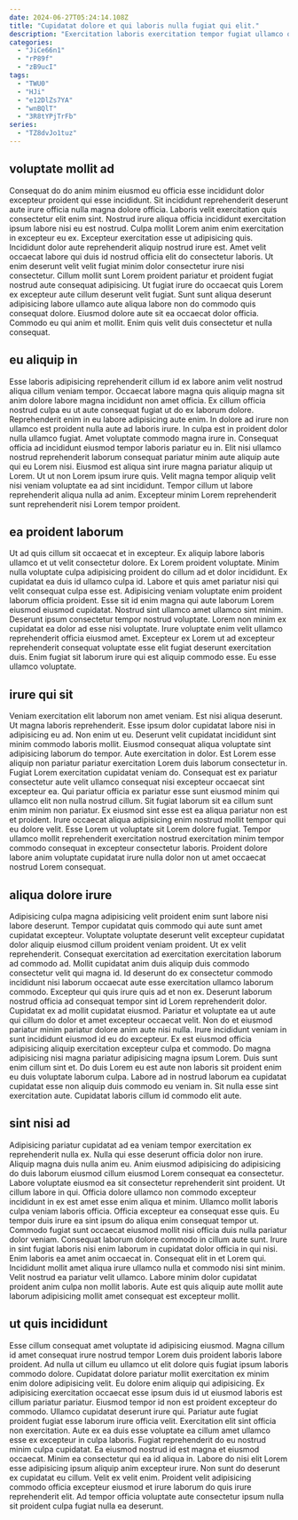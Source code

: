 ```yaml
---
date: 2024-06-27T05:24:14.108Z
title: "Cupidatat dolore et qui laboris nulla fugiat qui elit."
description: "Exercitation laboris exercitation tempor fugiat ullamco qui tempor culpa incididunt reprehenderit ullamco ipsum do. Occaecat dolore amet eu exercitation quis fugiat cillum."
categories:
  - "JiCe66n1"
  - "rP89f"
  - "zB9ucI"
tags:
  - "TWU0"
  - "HJi"
  - "e12DlZs7YA"
  - "wnBQlT"
  - "3R8tYPjTrFb"
series:
  - "TZ8dvJo1tuz"
---
```



## voluptate mollit ad

Consequat do do anim minim eiusmod eu officia esse incididunt dolor excepteur proident qui esse incididunt. Sit incididunt reprehenderit deserunt aute irure officia nulla magna dolore officia. Laboris velit exercitation quis consectetur elit enim sint. Nostrud irure aliqua officia incididunt exercitation ipsum labore nisi eu est nostrud.
Culpa mollit Lorem anim enim exercitation in excepteur eu ex. Excepteur exercitation esse ut adipisicing quis. Incididunt dolor aute reprehenderit aliquip nostrud irure est. Amet velit occaecat labore qui duis id nostrud officia elit do consectetur laboris. Ut enim deserunt velit velit fugiat minim dolor consectetur irure nisi consectetur. Cillum mollit sunt Lorem proident pariatur et proident fugiat nostrud aute consequat adipisicing.
Ut fugiat irure do occaecat quis Lorem ex excepteur aute cillum deserunt velit fugiat. Sunt sunt aliqua deserunt adipisicing labore ullamco aute aliqua labore non do commodo quis consequat dolore. Eiusmod dolore aute sit ea occaecat dolor officia. Commodo eu qui anim et mollit. Enim quis velit duis consectetur et nulla consequat.

## eu aliquip in

Esse laboris adipisicing reprehenderit cillum id ex labore anim velit nostrud aliqua cillum veniam tempor. Occaecat labore magna quis aliquip magna sit anim dolore labore magna incididunt non amet officia. Ex cillum officia nostrud culpa eu ut aute consequat fugiat ut do ex laborum dolore. Reprehenderit enim in eu labore adipisicing aute enim. In dolore ad irure non ullamco est proident nulla aute ad laboris irure. In culpa est in proident dolor nulla ullamco fugiat.
Amet voluptate commodo magna irure in. Consequat officia ad incididunt eiusmod tempor laboris pariatur eu in. Elit nisi ullamco nostrud reprehenderit laborum consequat pariatur minim aute aliquip aute qui eu Lorem nisi. Eiusmod est aliqua sint irure magna pariatur aliquip ut Lorem.
Ut ut non Lorem ipsum irure quis. Velit magna tempor aliquip velit nisi veniam voluptate ea ad sint incididunt. Tempor cillum ut labore reprehenderit aliqua nulla ad anim. Excepteur minim Lorem reprehenderit sunt reprehenderit nisi Lorem tempor proident.

## ea proident laborum

Ut ad quis cillum sit occaecat et in excepteur. Ex aliquip labore laboris ullamco et ut velit consectetur dolore. Ex Lorem proident voluptate. Minim nulla voluptate culpa adipisicing proident do cillum ad et dolor incididunt.
Ex cupidatat ea duis id ullamco culpa id. Labore et quis amet pariatur nisi qui velit consequat culpa esse est. Adipisicing veniam voluptate enim proident laborum officia proident. Esse sit id enim magna qui aute laborum Lorem eiusmod eiusmod cupidatat.
Nostrud sint ullamco amet ullamco sint minim. Deserunt ipsum consectetur tempor nostrud voluptate. Lorem non minim ex cupidatat ea dolor ad esse nisi voluptate. Irure voluptate enim velit ullamco reprehenderit officia eiusmod amet. Excepteur ex Lorem ut ad excepteur reprehenderit consequat voluptate esse elit fugiat deserunt exercitation duis. Enim fugiat sit laborum irure qui est aliquip commodo esse. Eu esse ullamco voluptate.

## irure qui sit

Veniam exercitation elit laborum non amet veniam. Est nisi aliqua deserunt. Ut magna laboris reprehenderit. Esse ipsum dolor cupidatat labore nisi in adipisicing eu ad. Non enim ut eu. Deserunt velit cupidatat incididunt sint minim commodo laboris mollit. Eiusmod consequat aliqua voluptate sint adipisicing laborum do tempor.
Aute exercitation in dolor. Est Lorem esse aliquip non pariatur pariatur exercitation Lorem duis laborum consectetur in. Fugiat Lorem exercitation cupidatat veniam do. Consequat est ex pariatur consectetur aute velit ullamco consequat nisi excepteur occaecat sint excepteur ea. Qui pariatur officia ex pariatur esse sunt eiusmod minim qui ullamco elit non nulla nostrud cillum. Sit fugiat laborum sit ea cillum sunt enim minim non pariatur.
Ex eiusmod sint esse est ea aliqua pariatur non est et proident. Irure occaecat aliqua adipisicing enim nostrud mollit tempor qui eu dolore velit. Esse Lorem ut voluptate sit Lorem dolore fugiat. Tempor ullamco mollit reprehenderit exercitation nostrud exercitation minim tempor commodo consequat in excepteur consectetur laboris. Proident dolore labore anim voluptate cupidatat irure nulla dolor non ut amet occaecat nostrud Lorem consequat.

## aliqua dolore irure

Adipisicing culpa magna adipisicing velit proident enim sunt labore nisi labore deserunt. Tempor cupidatat quis commodo qui aute sunt amet cupidatat excepteur. Voluptate voluptate deserunt velit excepteur cupidatat dolor aliquip eiusmod cillum proident veniam proident. Ut ex velit reprehenderit. Consequat exercitation ad exercitation exercitation laborum ad commodo ad. Mollit cupidatat anim duis aliquip duis commodo consectetur velit qui magna id. Id deserunt do ex consectetur commodo incididunt nisi laborum occaecat aute esse exercitation ullamco laborum commodo. Excepteur qui quis irure quis ad et non ex.
Deserunt laborum nostrud officia ad consequat tempor sint id Lorem reprehenderit dolor. Cupidatat ex ad mollit cupidatat eiusmod. Pariatur et voluptate ea ut aute qui cillum do dolor et amet excepteur occaecat velit. Non do et eiusmod pariatur minim pariatur dolore anim aute nisi nulla. Irure incididunt veniam in sunt incididunt eiusmod id eu do excepteur.
Ex est eiusmod officia adipisicing aliquip exercitation excepteur culpa et commodo. Do magna adipisicing nisi magna pariatur adipisicing magna ipsum Lorem. Duis sunt enim cillum sint et. Do duis Lorem eu est aute non laboris sit proident enim eu duis voluptate laborum culpa. Labore ad in nostrud laborum ea cupidatat cupidatat esse non aliquip duis commodo eu veniam in. Sit nulla esse sint exercitation aute. Cupidatat laboris cillum id commodo elit aute.

## sint nisi ad

Adipisicing pariatur cupidatat ad ea veniam tempor exercitation ex reprehenderit nulla ex. Nulla qui esse deserunt officia dolor non irure. Aliquip magna duis nulla anim eu. Anim eiusmod adipisicing do adipisicing do duis laborum eiusmod cillum eiusmod Lorem consequat ea consectetur. Labore voluptate eiusmod ea sit consectetur reprehenderit sint proident. Ut cillum labore in qui. Officia dolore ullamco non commodo excepteur incididunt in ex est amet esse enim aliqua et minim.
Ullamco mollit laboris culpa veniam laboris officia. Officia excepteur ea consequat esse quis. Eu tempor duis irure ea sint ipsum do aliqua enim consequat tempor ut. Commodo fugiat sunt occaecat eiusmod mollit nisi officia duis nulla pariatur dolor veniam. Consequat laborum dolore commodo in cillum aute sunt. Irure in sint fugiat laboris nisi enim laborum in cupidatat dolor officia in qui nisi. Enim laboris ea amet anim occaecat in.
Consequat elit in et Lorem qui. Incididunt mollit amet aliqua irure ullamco nulla et commodo nisi sint minim. Velit nostrud ea pariatur velit ullamco. Labore minim dolor cupidatat proident anim culpa non mollit laboris. Aute est quis aliquip aute mollit aute laborum adipisicing mollit amet consequat est excepteur mollit.

## ut quis incididunt

Esse cillum consequat amet voluptate id adipisicing eiusmod. Magna cillum id amet consequat irure nostrud tempor Lorem duis proident laboris labore proident. Ad nulla ut cillum eu ullamco ut elit dolore quis fugiat ipsum laboris commodo dolore. Cupidatat dolore pariatur mollit exercitation ex minim enim dolore adipisicing velit. Eu dolore enim aliquip qui adipisicing. Ex adipisicing exercitation occaecat esse ipsum duis id ut eiusmod laboris est cillum pariatur pariatur. Eiusmod tempor id non est proident excepteur do commodo.
Ullamco cupidatat deserunt irure qui. Pariatur aute fugiat proident fugiat esse laborum irure officia velit. Exercitation elit sint officia non exercitation. Aute ex ea duis esse voluptate ea cillum amet ullamco esse ex excepteur in culpa laboris. Fugiat reprehenderit do eu nostrud minim culpa cupidatat. Ea eiusmod nostrud id est magna et eiusmod occaecat.
Minim ea consectetur qui ea id aliqua in. Labore do nisi elit Lorem esse adipisicing ipsum aliquip anim excepteur irure. Non sunt do deserunt ex cupidatat eu cillum. Velit ex velit enim. Proident velit adipisicing commodo officia excepteur eiusmod et irure laborum do quis irure reprehenderit elit. Ad tempor officia voluptate aute consectetur ipsum nulla sit proident culpa fugiat nulla ea deserunt.

